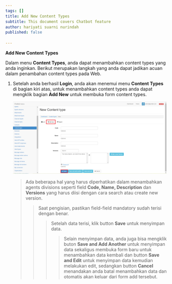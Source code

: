 ```yaml
---
tags: []
title: Add New Content Types
subtitle: This document covers Chatbot feature
author: hariyati suarni nurindah
published: false

---
```

**Add New Content Types**

Dalam menu **Content Types**, anda dapat menambahkan content types yang anda inginkan. Berikut merupakan langkah yang anda dapat jadikan acuan dalam penambahan content types pada Web.

1. Setelah anda berhasil **Login**, anda akan menemui menu **Content Types** di bagian kiri atas, untuk menambahkan content types anda dapat mengklik bagian **Add New** untuk membuka form content types.

   ![](/uploads/content-types-update5.PNG)

   > Ada beberapa hal yang harus diperhatikan dalam menambahkan agents divisions seperti field **Code, Name, Description** dan **Versions** yang harus diisi dengan cara search atau create new version.
   >
   > > Saat pengisian, pastikan field-field mandatory sudah terisi dengan benar.
   > >
   > > > Setelah data terisi, klik button **Save** untuk menyimpan data.
   > > >
   > > > > Selain menyimpan data, anda juga bisa mengklik buton **Save and Add Another** untuk menyimpan data sekaligus membuka form baru untuk menambahkan data kembali dan button **Save and Edit** untuk menyimpan data kemudian melakukan edit, sedangkan button **Cancel** menandakan anda batal menambahkan data dan otomatis akan keluar dari form add tersebut.